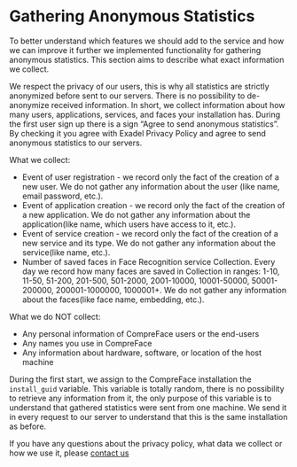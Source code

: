 # Gathering Anonymous Statistics 

To better understand which features we should add to the service and how we can improve it further we implemented functionality for gathering anonymous statistics. This section aims to describe what exact information we collect.

We respect the privacy of our users, this is why all statistics are strictly anonymized before sent to our servers. There is no possibility to de-anonymize received information. In short, we collect information about how many users, applications, services, and faces your installation has. During the first user sign up there is a sign “Agree to send anonymous statistics”. By checking it you agree with Exadel Privacy Policy and agree to send anonymous statistics to our servers.

What we collect:
* Event of user registration - we record only the fact of the creation of a new user. We do not gather any information about the user
(like name, email password, etc.).
* Event of application creation - we record only the fact of the creation of a new application. We do not gather any information about the application(like name, which users have access to it, etc.).
* Event of service creation - we record only the fact of the creation of a new service and its type. We do not gather any information about 
  the service(like name, etc.).
* Number of saved faces in Face Recognition service Collection. Every day we record how many faces are saved in Collection in ranges: 1-10, 11-50, 51-200, 201-500, 501-2000, 2001-10000, 10001-50000, 50001-200000, 200001-1000000, 1000001+. We do not gather any information about the faces(like face name, embedding, etc.).

What we do NOT collect:
* Any personal information of CompreFace users or the end-users
* Any names you use in CompreFace
* Any information about hardware, software, or location of the host machine

During the first start, we assign to the CompreFace installation the `install_guid` variable. This variable is totally random, there is no possibility to retrieve any information from it, the only purpose of this variable is to understand that gathered statistics were sent from one machine. We send it in every request to our server to understand that this is the same installation as before.

If you have any questions about the privacy policy, what data we collect or how we use it, please [contact us](mailto:compreface.support@exadel.com)